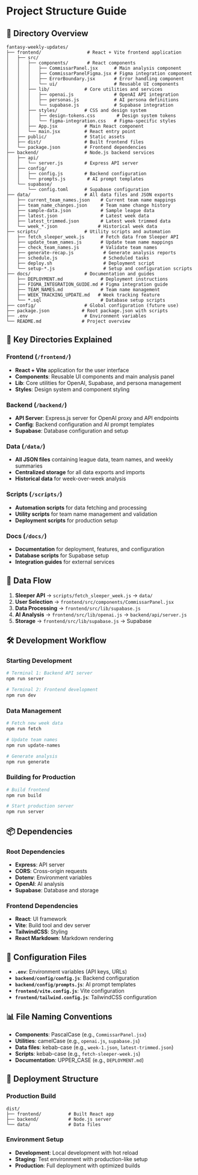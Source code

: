 # Project Structure Guide

## 📁 Directory Overview

```
fantasy-weekly-updates/
├── frontend/                 # React + Vite frontend application
│   ├── src/
│   │   ├── components/       # React components
│   │   │   ├── CommissarPanel.jsx      # Main analysis component
│   │   │   ├── CommissarPanelFigma.jsx # Figma integration component
│   │   │   ├── ErrorBoundary.jsx       # Error handling component
│   │   │   └── ui/                     # Reusable UI components
│   │   ├── lib/             # Core utilities and services
│   │   │   ├── openai.js               # OpenAI API integration
│   │   │   ├── personas.js             # AI persona definitions
│   │   │   └── supabase.js             # Supabase integration
│   │   ├── styles/          # CSS and design system
│   │   │   ├── design-tokens.css        # Design system tokens
│   │   │   └── figma-integration.css   # Figma-specific styles
│   │   ├── App.jsx          # Main React component
│   │   └── main.jsx         # React entry point
│   ├── public/              # Static assets
│   ├── dist/                # Built frontend files
│   └── package.json         # Frontend dependencies
├── backend/                 # Node.js backend services
│   ├── api/
│   │   └── server.js        # Express API server
│   ├── config/
│   │   ├── config.js        # Backend configuration
│   │   └── prompts.js        # AI prompt templates
│   └── supabase/
│       └── config.toml      # Supabase configuration
├── data/                    # All data files and JSON exports
│   ├── current_team_names.json    # Current team name mappings
│   ├── team_name_changes.json     # Team name change history
│   ├── sample-data.json           # Sample league data
│   ├── latest.json                # Latest week data
│   ├── latest_trimmed.json        # Latest week trimmed data
│   └── week_*.json               # Historical week data
├── scripts/                 # Utility scripts and automation
│   ├── fetch_sleeper_week.js      # Fetch data from Sleeper API
│   ├── update_team_names.js       # Update team name mappings
│   ├── check_team_names.js        # Validate team names
│   ├── generate-recap.js           # Generate analysis reports
│   ├── schedule.js                 # Scheduled tasks
│   ├── deploy.sh                   # Deployment script
│   └── setup-*.js                  # Setup and configuration scripts
├── docs/                    # Documentation and guides
│   ├── DEPLOYMENT.md              # Deployment instructions
│   ├── FIGMA_INTEGRATION_GUIDE.md # Figma integration guide
│   ├── TEAM_NAMES.md              # Team name management
│   ├── WEEK_TRACKING_UPDATE.md   # Week tracking feature
│   └── *.sql                      # Database setup scripts
├── config/                  # Global configuration (future use)
├── package.json            # Root package.json with scripts
├── .env                     # Environment variables
└── README.md               # Project overview
```

## 🎯 Key Directories Explained

### Frontend (`/frontend/`)
- **React + Vite** application for the user interface
- **Components**: Reusable UI components and main analysis panel
- **Lib**: Core utilities for OpenAI, Supabase, and persona management
- **Styles**: Design system and component styling

### Backend (`/backend/`)
- **API Server**: Express.js server for OpenAI proxy and API endpoints
- **Config**: Backend configuration and AI prompt templates
- **Supabase**: Database configuration and setup

### Data (`/data/`)
- **All JSON files** containing league data, team names, and weekly summaries
- **Centralized storage** for all data exports and imports
- **Historical data** for week-over-week analysis

### Scripts (`/scripts/`)
- **Automation scripts** for data fetching and processing
- **Utility scripts** for team name management and validation
- **Deployment scripts** for production setup

### Docs (`/docs/`)
- **Documentation** for deployment, features, and configuration
- **Database scripts** for Supabase setup
- **Integration guides** for external services

## 🔄 Data Flow

1. **Sleeper API** → `scripts/fetch_sleeper_week.js` → `data/`
2. **User Selection** → `frontend/src/components/CommissarPanel.jsx`
3. **Data Processing** → `frontend/src/lib/supabase.js`
4. **AI Analysis** → `frontend/src/lib/openai.js` → `backend/api/server.js`
5. **Storage** → `frontend/src/lib/supabase.js` → Supabase

## 🛠️ Development Workflow

### Starting Development
```bash
# Terminal 1: Backend API server
npm run server

# Terminal 2: Frontend development
npm run dev
```

### Data Management
```bash
# Fetch new week data
npm run fetch

# Update team names
npm run update-names

# Generate analysis
npm run generate
```

### Building for Production
```bash
# Build frontend
npm run build

# Start production server
npm run server
```

## 📦 Dependencies

### Root Dependencies
- **Express**: API server
- **CORS**: Cross-origin requests
- **Dotenv**: Environment variables
- **OpenAI**: AI analysis
- **Supabase**: Database and storage

### Frontend Dependencies
- **React**: UI framework
- **Vite**: Build tool and dev server
- **TailwindCSS**: Styling
- **React Markdown**: Markdown rendering

## 🔧 Configuration Files

- **`.env`**: Environment variables (API keys, URLs)
- **`backend/config/config.js`**: Backend configuration
- **`backend/config/prompts.js`**: AI prompt templates
- **`frontend/vite.config.js`**: Vite configuration
- **`frontend/tailwind.config.js`**: TailwindCSS configuration

## 📊 File Naming Conventions

- **Components**: PascalCase (e.g., `CommissarPanel.jsx`)
- **Utilities**: camelCase (e.g., `openai.js`, `supabase.js`)
- **Data files**: kebab-case (e.g., `week-1.json`, `latest-trimmed.json`)
- **Scripts**: kebab-case (e.g., `fetch-sleeper-week.js`)
- **Documentation**: UPPER_CASE (e.g., `DEPLOYMENT.md`)

## 🚀 Deployment Structure

### Production Build
```
dist/
├── frontend/          # Built React app
├── backend/           # Node.js server
└── data/              # Data files
```

### Environment Setup
- **Development**: Local development with hot reload
- **Staging**: Test environment with production-like setup
- **Production**: Full deployment with optimized builds
